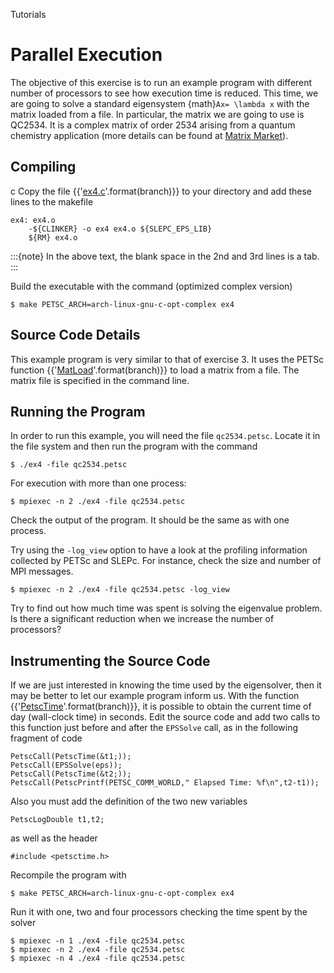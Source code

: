 Tutorials

# Parallel Execution

The objective of this exercise is to run an example program with different number of processors to see how execution time is reduced. This time, we are going to solve a standard eigensystem {math}`Ax= \lambda x` with the matrix loaded from a file. In particular, the matrix we are going to use is QC2534. It is a complex matrix of order 2534 arising from a quantum chemistry application (more details can be found at [Matrix Market](https://math.nist.gov/MatrixMarket/data/NEP/h2plus/h2plus)).

## Compiling
c
Copy the file {{'[ex4.c](https://slepc.upv.es/{}/src/eps/tutorials/ex4.c.html)'.format(branch)}} to your directory and add these lines to the makefile

```{code} make
ex4: ex4.o
	-${CLINKER} -o ex4 ex4.o ${SLEPC_EPS_LIB}
	${RM} ex4.o
```

:::{note}
In the above text, the blank space in the 2nd and 3rd lines is a tab.
:::

Build the executable with the command (optimized complex version)

```{code} console
$ make PETSC_ARCH=arch-linux-gnu-c-opt-complex ex4
```

## Source Code Details

This example program is very similar to that of exercise 3. It uses the PETSc function {{'[MatLoad](https://petsc.org/{}/manualpages/Mat/MatLoad)'.format(branch)}} to load a matrix from a file. The matrix file is specified in the command line.

## Running the Program

In order to run this example, you will need the file `qc2534.petsc`. Locate it in the file system and then run the program with the command

```{code} console
$ ./ex4 -file qc2534.petsc
```

For execution with more than one process:

```{code} console
$ mpiexec -n 2 ./ex4 -file qc2534.petsc
```

Check the output of the program. It should be the same as with one process.

Try using the `-log_view` option to have a look at the profiling information collected by PETSc and SLEPc. For instance, check the size and number of MPI messages.

```{code} console
$ mpiexec -n 2 ./ex4 -file qc2534.petsc -log_view
```

Try to find out how much time was spent is solving the eigenvalue problem. Is there a significant reduction when we increase the number of processors?

## Instrumenting the Source Code

If we are just interested in knowing the time used by the eigensolver, then it may be better to let our example program inform us. With the function {{'[PetscTime](https://petsc.org/{}/manualpages/Sys/PetscTime)'.format(branch)}}, it is possible to obtain the current time of day (wall-clock time) in seconds. Edit the source code and add two calls to this function just before and after the `EPSSolve` call, as in the following fragment of code

```{code} c
PetscCall(PetscTime(&t1;));
PetscCall(EPSSolve(eps));
PetscCall(PetscTime(&t2;));
PetscCall(PetscPrintf(PETSC_COMM_WORLD," Elapsed Time: %f\n",t2-t1));
```

Also you must add the definition of the two new variables

```{code} c
PetscLogDouble t1,t2;
```

as well as the header

```{code} c
#include <petsctime.h>
```

Recompile the program with

```{code} console
$ make PETSC_ARCH=arch-linux-gnu-c-opt-complex ex4
```

Run it with one, two and four processors checking the time spent by the solver

```{code} console
$ mpiexec -n 1 ./ex4 -file qc2534.petsc
$ mpiexec -n 2 ./ex4 -file qc2534.petsc
$ mpiexec -n 4 ./ex4 -file qc2534.petsc
```

